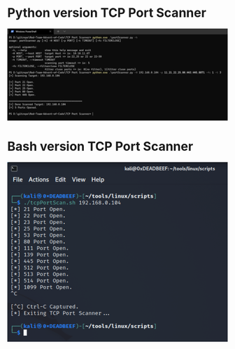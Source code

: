 # Python version TCP Port Scanner

![](img/poc.png)

# Bash version TCP Port Scanner

![](img/bash_poc.png)